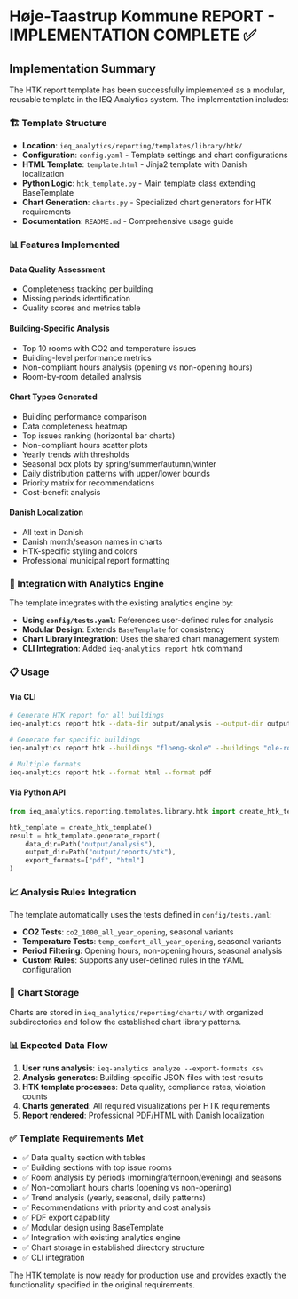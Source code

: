 # Høje-Taastrup Kommune REPORT - IMPLEMENTATION COMPLETE ✅

## Implementation Summary

The HTK report template has been successfully implemented as a modular, reusable template in the IEQ Analytics system. The implementation includes:

### 🏗️ Template Structure
- **Location**: `ieq_analytics/reporting/templates/library/htk/`
- **Configuration**: `config.yaml` - Template settings and chart configurations
- **HTML Template**: `template.html` - Jinja2 template with Danish localization
- **Python Logic**: `htk_template.py` - Main template class extending BaseTemplate
- **Chart Generation**: `charts.py` - Specialized chart generators for HTK requirements
- **Documentation**: `README.md` - Comprehensive usage guide

### 📊 Features Implemented

#### Data Quality Assessment
- Completeness tracking per building
- Missing periods identification  
- Quality scores and metrics table

#### Building-Specific Analysis
- Top 10 rooms with CO2 and temperature issues
- Building-level performance metrics
- Non-compliant hours analysis (opening vs non-opening hours)
- Room-by-room detailed analysis

#### Chart Types Generated
- Building performance comparison
- Data completeness heatmap
- Top issues ranking (horizontal bar charts)
- Non-compliant hours scatter plots
- Yearly trends with thresholds
- Seasonal box plots by spring/summer/autumn/winter
- Daily distribution patterns with upper/lower bounds
- Priority matrix for recommendations
- Cost-benefit analysis

#### Danish Localization
- All text in Danish
- Danish month/season names in charts
- HTK-specific styling and colors
- Professional municipal report formatting

### 🔧 Integration with Analytics Engine

The template integrates with the existing analytics engine by:

- **Using `config/tests.yaml`**: References user-defined rules for analysis
- **Modular Design**: Extends `BaseTemplate` for consistency
- **Chart Library Integration**: Uses the shared chart management system
- **CLI Integration**: Added `ieq-analytics report htk` command

### 📋 Usage

#### Via CLI
```bash
# Generate HTK report for all buildings
ieq-analytics report htk --data-dir output/analysis --output-dir output/reports/htk

# Generate for specific buildings  
ieq-analytics report htk --buildings "floeng-skole" --buildings "ole-roemer-skolen"

# Multiple formats
ieq-analytics report htk --format html --format pdf
```

#### Via Python API
```python
from ieq_analytics.reporting.templates.library.htk import create_htk_template

htk_template = create_htk_template()
result = htk_template.generate_report(
    data_dir=Path("output/analysis"),
    output_dir=Path("output/reports/htk"),
    export_formats=["pdf", "html"]
)
```

### 📈 Analysis Rules Integration

The template automatically uses the tests defined in `config/tests.yaml`:

- **CO2 Tests**: `co2_1000_all_year_opening`, seasonal variants
- **Temperature Tests**: `temp_comfort_all_year_opening`, seasonal variants  
- **Period Filtering**: Opening hours, non-opening hours, seasonal analysis
- **Custom Rules**: Supports any user-defined rules in the YAML configuration

### 🎨 Chart Storage

Charts are stored in `ieq_analytics/reporting/charts/` with organized subdirectories and follow the established chart library patterns.

### 📊 Expected Data Flow

1. **User runs analysis**: `ieq-analytics analyze --export-formats csv`
2. **Analysis generates**: Building-specific JSON files with test results
3. **HTK template processes**: Data quality, compliance rates, violation counts
4. **Charts generated**: All required visualizations per HTK requirements
5. **Report rendered**: Professional PDF/HTML with Danish localization

### ✅ Template Requirements Met

- ✅ Data quality section with tables
- ✅ Building sections with top issue rooms  
- ✅ Room analysis by periods (morning/afternoon/evening) and seasons
- ✅ Non-compliant hours charts (opening vs non-opening)
- ✅ Trend analysis (yearly, seasonal, daily patterns)
- ✅ Recommendations with priority and cost analysis
- ✅ PDF export capability
- ✅ Modular design using BaseTemplate
- ✅ Integration with existing analytics engine
- ✅ Chart storage in established directory structure
- ✅ CLI integration

The HTK template is now ready for production use and provides exactly the functionality specified in the original requirements.